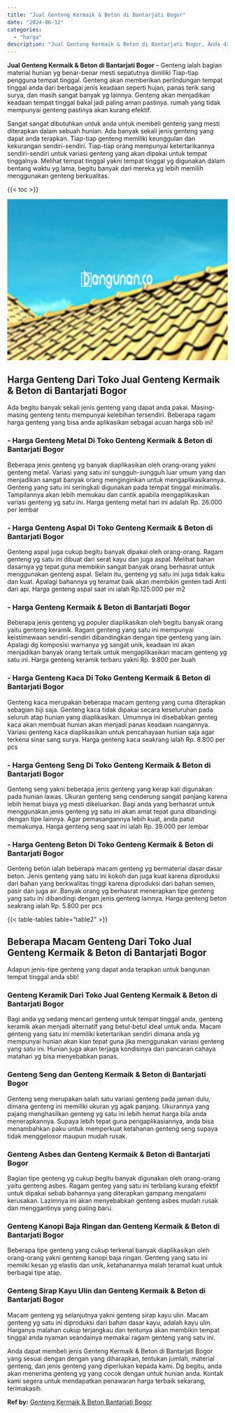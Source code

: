 ```yaml
---
title: "Jual Genteng Kermaik & Beton di Bantarjati Bogor"
date: "2024-06-12"
categories: 
  - "harga"
description: "Jual Genteng Kermaik & Beton di Bantarjati Bogor. Anda dapat membeli jenis Genteng Kermaik & Beton di Bantarjati Bogor yang sesuai dengan dengan yang diharap..."
---
```


**Jual Genteng Kermaik & Beton di Bantarjati Bogor** – Genteng ialah bagian material hunian yg benar-benar mesti sepatutnya dimiliki Tiap-tiap pengguna tempat tinggal. Genteng akan memberikan perlindungan tempat tinggal anda dari berbagai jenis keadaan seperti hujan, panas terik sang surya, dan masih sangat banyak yg lainnya. Genteng akan menjadikan keadaan tempat tinggal bakal jadi paling aman pastinya. rumah yang tidak mempunyai genteng pastinya akan kurang efektif.

Sangat sangat dibutuhkan untuk anda untuk membeli genteng yang mesti diterapkan dalam sebuah hunian. Ada banyak sekali jenis genteng yang dapat anda terapkan. Tiap-tiap genteng memiliki keunggulan dan kekurangan sendiri-sendiri. Tiap-tiap orang mempunyai ketertarikannya sendiri-sendiri untuk variasi genteng yang akan dipakai untuk tempat tinggalnya. Melihat tempat tinggal yakni tempat tinggal yg digunakan dalam bentang waktu yg lama, begitu banyak dari mereka yg lebih memilih menggunakan genteng berkualitas.

{{< toc >}}

![Jual Genteng Kermaik & Beton di Bantarjati Bogor](/images/genteng-minimalis-murah27.png)

## Harga Genteng Dari Toko Jual Genteng Kermaik & Beton di Bantarjati Bogor

Ada begitu banyak sekali jenis genteng yang dapat anda pakai. Masing-masing genteng tentu mempunyai kelebihan tersendiri. Beberapa ragam harga genteng yang bisa anda aplikasikan sebagai acuan harga sbb ini!

### \- Harga Genteng Metal Di Toko Genteng Kermaik & Beton di Bantarjati Bogor

Beberapa jenis genteng yg banyak diaplikasikan oleh orang-orang yakni genteng metal. Variasi yang satu ini sungguh-sungguh luar umum yang dan menjadikan sangat banyak orang menginginkan untuk mengaplikasikannya. Genteng yang satu ini seringkali digunakan pada tempat tinggal minimalis. Tampilannya akan lebih memukau dan cantik apabila mengaplikasikan variasi genteng yg satu ini. Harga genteng metal hari ini adalah Rp. 26.000 per lembar

### \- Harga Genteng Aspal Di Toko Genteng Kermaik & Beton di Bantarjati Bogor

Genteng aspal juga cukup begitu banyak dipakai oleh orang-orang. Ragam genteng yg satu ini dibuat dari serat kayu dan juga aspal. Melihat bahan dasarnya yg tepat guna membikin sangat banyak orang berhasrat untuk menggunakan genteng aspal. Selain itu, genteng yg satu ini juga tidak kaku dan kuat. Apalagi bahannya yg teramat baik akan membikin genten tadi Anti dari api. Harga genteng aspal saat ini ialah Rp.125.000 per m2

### \- Harga Genteng Kermaik & Beton di Bantarjati Bogor

Beberapa jenis genteng yg populer diaplikasikan oleh begitu banyak orang yaitu genteng keramik. Ragam genteng yang satu ini mempunyai keistimewaan sendiri-sendiri dibandingkan dengan tipe genteng yang lain. Apalagi dg komposisi warnanya yg sangat unik, keadaan ini akan menjadikan banyak orang tertaik untuk mengaplikasikan macam genteng yg satu ini. Harga genteng keramik terbaru yakni Rp. 9.800 per buah

### \- Harga Genteng Kaca Di Toko Genteng Kermaik & Beton di Bantarjati Bogor

Genteng kaca merupakan beberapa macam genteng yang cuma diterapkan sebagian biji saja. Genteng kaca tidak dipakai secara keseluruhan pada seluruh atap hunian yang diaplikasikan. Umumnya ini disebabkan genteg kaca akan membuat hunian akan menjadi panas keadaan ruangannya. Variasi genteng kaca diaplikasikan untuk pencahayaan hunian saja agar terkena sinar sang surya. Harga genteng kaca seakrang ialah Rp. 8.800 per pcs

### \- Harga Genteng Seng Di Toko Genteng Kermaik & Beton di Bantarjati Bogor

Genteng seng yakni beberapa jenis genteng yang kerap kali digunakan pada hunian lawas. Ukuran genteng seng cenderung sangat panjang karena lebih hemat biaya yg mesti dikeluarkan. Bagi anda yang berhasrat untuk menggunakan jenis genteng yg satu ini akan amat tepat guna dibandingi dengan tipe lainnya. Agar pemasangannya lebih kuat, anda patut memakunya. Harga genteng seng saat ini ialah Rp. 39.000 per lembar

### \- Harga Genteng Beton Di Toko Genteng Kermaik & Beton di Bantarjati Bogor

Genteng beton ialah beberapa macam genteng yg bermaterial dasar dasar beton. Jenis genteng yang satu ini kokoh dan juga kuat karena diproduksi dari bahan yang berkwalitas tinggi karena diproduksi dari bahan semen, pasir dan juga air. Banyak orang yg berhasrat menerapkan tipe genteng yang satu ini dibandingi dengan jenis genteng lainnya. Harga genteng beton seakrang ialah Rp. 5.800 per pcs

{{< table-tables table="table2" >}}

## Beberapa Macam Genteng Dari Toko Jual Genteng Kermaik & Beton di Bantarjati Bogor

Adapun jenis-tipe genteng yang dapat anda terapkan untuk bangunan tempat tinggal anda sbb!

### Genteng Keramik Dari Toko Jual Genteng Kermaik & Beton di Bantarjati Bogor

Bagi anda yg sedang mencari genteng untuk tempat tinggal anda, genteng keramik akan menjadi alternatif yang betul-betul ideal untuk anda. Macam genteng yang satu ini memiliki ketertarikan sendiri dimana anda yg mempunyai hunian akan kian tepat guna jika menggunakan variasi genteng yang satu ini. Hunian juga akan terjaga kondisinya dari pancaran cahaya matahari yg bisa menyebabkan panas.

### Genteng Seng dan Genteng Kermaik & Beton di Bantarjati Bogor

Genteng seng merupakan salah satu variasi genteng pada jaman dulu, dimana genteng ini memiliki ukuran yg agak panjang. Ukurannya yang pajang menghasilkan genteng yg satu ini lebih hemat harga bila anda menerapkannya. Supaya lebih tepat guna pengaplikasiannya, anda bisa menambahkan paku untuk memperkuat ketahanan genteng seng supaya tidak menggelosor maupun mudah rusak.

### Genteng Asbes dan Genteng Kermaik & Beton di Bantarjati Bogor

Bagian tipe genteng yg cukup begitu banyak digunakan oleh orang-orang yaitu genteng asbes. Ragam genteg yang satu ini terbilang kurang efektif untuk dipakai sebab bahannya yang diterapkan gampang mengalami kerusakan. Lazimnya ini akan menyebabkan genteng asbes mudah rusak dan menggantinya yang paling baru.

### Genteng Kanopi Baja Ringan dan Genteng Kermaik & Beton di Bantarjati Bogor

Beberapa tipe genteng yang cukup terkenal banyak diaplikasikan oleh orang-orang yakni genteng kanopi baja ringan. Genteng yang satu ini memiiki kesan yg elastis dan unik, ketahanannya malah teramat kuat untuk berbagai tipe atap.

### Genteng Sirap Kayu Ulin dan Genteng Kermaik & Beton di Bantarjati Bogor

Macam genteng yg selanjutnya yakni genteng sirap kayu ulin. Macam genteng yg satu ini diproduksi dari bahan dasar kayu, adalah kayu ulin. Harganya malahan cukup terjangkau dan tentunya akan membikin tempat tinggal anda nyaman seandainya memakai ragam genteng yang satu ini.

Anda dapat membeli jenis Genteng Kermaik & Beton di Bantarjati Bogor yang sesuai dengan dengan yang diharapkan, tentukan jumlah, material genteng, dan jenis genteng yang diperlukan kepada kami. Dg begitu, anda akan menerima genteng yg yang cocok dengan untuk hunian anda. Kontak kami segera untuk mendapatkan penawaran harga terbaik sekarang, terimakasih.

**Ref by:**  [Genteng Kermaik & Beton  Bantarjati Bogor](https://id.wikipedia.org/wiki/Genteng)
